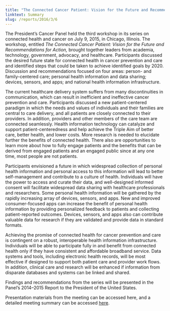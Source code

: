 ```yaml
---
title: "The Connected Cancer Patient: Vision for the Future and Recommendations for Action"
linktext: Summary
slug: /reports/2016/3/6
---
```

<div class="full-report-container">
<div class="left-nav-container">
<left-navigation root="/reports/2016/3"></left-navigation>
</div>
<div class="report-container">

The President’s Cancer Panel held the third workshop in its series on connected health and cancer on July 9, 2015, in Chicago, Illinois. The workshop, entitled <em>The Connected Cancer Patient: Vision for the Future and Recommendations for Action,</em> brought together leaders from academia, technology, government, advocacy, and healthcare. Participants discussed the desired future state for connected health in cancer prevention and care and identified steps that could be taken to achieve identified goals by 2020. Discussion and recommendations focused on four areas: person- and family-centered care; personal health information and data sharing; devices, sensors, and apps; and national health information infrastructure.

The current healthcare delivery system suffers from many discontinuities in communication, which can result in inefficient and ineffective cancer prevention and care. Participants discussed a new patient-centered paradigm in which the needs and values of individuals and their families are central to care delivery, and all patients are closely connected to their providers. In addition, providers and other members of the care team are connected seamlessly. Health information technology can catalyze and support patient-centeredness and help achieve the Triple Aim of better care, better health, and lower costs. More research is needed to elucidate further the benefits of connected health. There also are opportunities to learn more about how to fully engage patients and the benefits that can be derived from engaged patients and an engaged public since at any one time, most people are not patients.

Participants envisioned a future in which widespread collection of personal health information and personal access to this information will lead to better self-management and contribute to a culture of health. Individuals will have the power to access and curate their data, and well-designed informed consent will facilitate widespread data sharing with healthcare professionals and researchers. Some personal health information will be gathered by the rapidly increasing array of devices, sensors, and apps. New and improved consumer-focused apps can increase the benefit of personal health information by providing personalized feedback to patients and collecting patient-reported outcomes. Devices, sensors, and apps also can contribute valuable data for research if they are validated and provide data in standard formats.

Achieving the promise of connected health for cancer prevention and care is contingent on a robust, interoperable health information infrastructure. Individuals will be able to participate fully in and benefit from connected health only if they have consistent and affordable broadband service. Data systems and tools, including electronic health records, will be most effective if designed to support both patient care and provider work flows. In addition, clinical care and research will be enhanced if information from disparate databases and systems can be linked and shared.

Findings and recommendations from the series will be presented in the Panel’s 2014–2015 Report to the President of the United States.

Presentation materials from the meeting can be accessed here, and a detailed meeting summary can be accessed <a class="pdf-icon" href="http://deainfo.nci.nih.gov/advisory/pcp/pcp0715/index.htm">here</a>.
</div>
</div>
